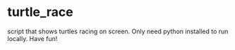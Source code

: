 # turtle_race

script that shows turtles racing on screen. Only need python installed to run locally. Have fun!
